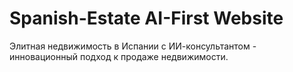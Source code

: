 # Spanish-Estate AI-First Website

Элитная недвижимость в Испании с ИИ-консультантом - инновационный подход к продаже недвижимости.
